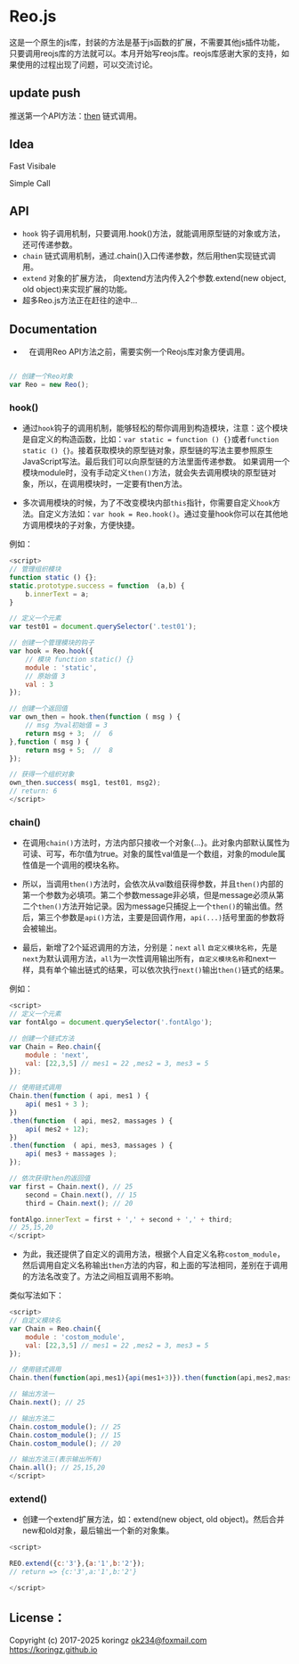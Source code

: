 # Reo.js
这是一个原生的js库，封装的方法是基于js函数的扩展，不需要其他js插件功能，只要调用reojs库的方法就可以。本月开始写reojs库。reojs库感谢大家的支持，如果使用的过程出现了问题，可以交流讨论。

## update push
推送第一个API方法：[then](https://koringz.github.io/reojs/then.html) 链式调用。

## Idea
Fast Visibale

Simple Call

## API

- `hook` 钩子调用机制，只要调用.hook()方法，就能调用原型链的对象或方法，还可传递参数。
- `chain` 链式调用机制，通过.chain()入口传递参数，然后用then实现链式调用。
- `extend` 对象的扩展方法， 向extend方法内传入2个参数.extend(new object, old object)来实现扩展的功能。
- 超多Reo.js方法正在赶往的途中...

## Documentation

-    在调用Reo API方法之前，需要实例一个Reojs库对象方便调用。
```js

// 创建一个Reo对象
var Reo = new Reo();

```
### hook()

-  通过`hook`钩子的调用机制，能够轻松的帮你调用到构造模块，注意：这个模块是自定义的构造函数，比如：`var static = function () {}`或者`function static () {}`。接着获取模块的原型链对象，原型链的写法主要参照原生JavaScript写法。最后我们可以向原型链的方法里面传递参数。
如果调用一个模块module时，没有手动定义`then()`方法，就会失去调用模块的原型链对象，所以，在调用模块时，一定要有then方法。

-  多次调用模块的时候，为了不改变模块内部`this`指针，你需要自定义`hook`方法。自定义方法如：`var hook = Reo.hook()`。通过变量hook你可以在其他地方调用模块的子对象，方便快捷。

例如：

```js
<script>
// 管理组织模块
function static () {};
static.prototype.success = function  (a,b) {
    b.innerText = a;
}

// 定义一个元素
var test01 = document.querySelector('.test01');

// 创建一个管理模块的钩子
var hook = Reo.hook({
    // 模块 function static() {}
    module : 'static', 
    // 原始值 3
    val : 3 
});

// 创建一个返回值
var own_then = hook.then(function ( msg ) {
    // msg 为val初始值 = 3
    return msg + 3;  //  6
},function ( msg ) {
    return msg + 5;  //  8
});

// 获得一个组织对象
own_then.success( msg1, test01, msg2);
// return: 6 
</script>
```
### chain()

-  在调用`chain()`方法时，方法内部只接收一个对象{...}。此对象内部默认属性为可读、可写，布尔值为true。对象的属性val值是一个数组，对象的module属性值是一个调用的模块名称。
  
-  所以，当调用`then()`方法时，会依次从val数组获得参数，并且`then()`内部的第一个参数为必填项。第二个参数message非必填，但是message必须从第二个`then()`方法开始记录。因为message只捕捉上一个`then()`的输出值。然后，第三个参数是`api()`方法，主要是回调作用，`api(...)`括号里面的参数将会被输出。
  
-  最后，新增了2个延迟调用的方法，分别是：`next` `all` `自定义模块名称`，先是`next`为默认调用方法，`all`为一次性调用输出所有，`自定义模块名称`和next一样，具有单个输出链式的结果，可以依次执行`next()`输出`then()`链式的结果。 
  
例如：
```js
<script>
// 定义一个元素
var fontAlgo = document.querySelector('.fontAlgo');

// 创建一个链式方法
var Chain = Reo.chain({
    module : 'next',
    val: [22,3,5] // mes1 = 22 ,mes2 = 3, mes3 = 5
});

// 使用链式调用
Chain.then(function ( api, mes1 ) {
    api( mes1 + 3 );
})
.then(function  ( api, mes2, massages ) {
    api( mes2 + 12);
})
.then(function  ( api, mes3, massages ) {
    api( mes3 + massages );
});

// 依次获得then的返回值
var first = Chain.next(), // 25
    second = Chain.next(), // 15
    third = Chain.next(); // 20

fontAlgo.innerText = first + ',' + second + ',' + third;
// 25,15,20
</script>
```

- 为此，我还提供了自定义的调用方法，根据个人自定义名称`costom_module`，然后调用自定义名称输出`then`方法的内容，和上面的写法相同，差别在于调用的方法名改变了。方法之间相互调用不影响。

类似写法如下：
```js
<script>
// 自定义模块名
var Chain = Reo.chain({
    module : 'costom_module',
    val: [22,3,5] // mes1 = 22 ,mes2 = 3, mes3 = 5
});

// 使用链式调用
Chain.then(function(api,mes1){api(mes1+3)}).then(function(api,mes2,massages){api(mes2+12)}).then(function(api,mes3,massages){api(mes3+massages)});

// 输出方法一
Chain.next(); // 25

// 输出方法二
Chain.costom_module(); // 25
Chain.costom_module(); // 15
Chain.costom_module(); // 20

// 输出方法三(表示输出所有)
Chain.all(); // 25,15,20 
</script>
```
### extend()

- 创建一个extend扩展方法，如：extend(new object, old object)。然后合并new和old对象，最后输出一个新的对象集。

```js
<script>

REO.extend({c:'3'},{a:'1',b:'2'});
// return => {c:'3',a:'1',b:'2'}

</script>
```

## License：
Copyright (c) 2017-2025 koringz <ok234@foxmail.com> https://koringz.github.io
